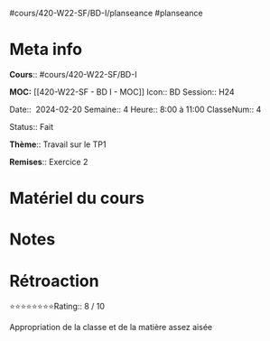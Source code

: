 #cours/420-W22-SF/BD-I/planseance #planseance
# Meta info
**Cours**::  #cours/420-W22-SF/BD-I

**MOC:** [[420-W22-SF - BD I - MOC]]
Icon::  <span class="chip cours-1">BD</span>
Session:: H24

Date::  2024-02-20
Semaine:: 4
Heure:: 8:00 à 11:00
ClasseNum:: 4

Status:: <span class="chip done">Fait</span>

**Thème**:: Travail sur le TP1

**Remises**:: Exercice 2

# Matériel du cours

# Notes

# Rétroaction
⭐⭐⭐⭐⭐⭐⭐⭐Rating:: 8 / 10

Appropriation de la classe et de la matière assez aisée